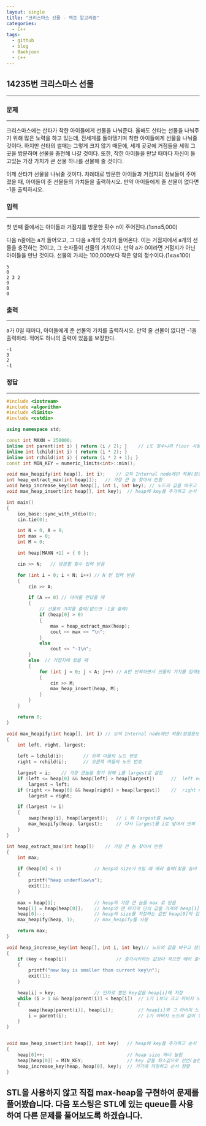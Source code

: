 ```yaml
---
layout: single
title: "크리스마스 선물 - 백준 알고리즘"
categories:
  - C++
tags:
  - github
  - blog
  - Baekjoon
  - C++
---
```

## 14235번 **크리스마스 선물**
---

### 문제
---
크리스마스에는 산타가 착한 아이들에게 선물을 나눠준다. 올해도 산타는 선물을 나눠주기 위해 많은 노력을 하고 있는데, 전세계를 돌아댕기며 착한 아이들에게 선물을 나눠줄 것이다. 하지만 산타의 썰매는 그렇게 크지 않기 때문에, 세계 곳곳에 거점들을 세워 그 곳을 방문하며 선물을 충전해 나갈 것이다. 또한, 착한 아이들을 만날 때마다 자신이 들고있는 가장 가치가 큰 선물 하나를 선물해 줄 것이다.  

이제 산타가 선물을 나눠줄 것이다. 차례대로 방문한 아이들과 거점지의 정보들이 주어졌을 때, 아이들이 준 선물들의 가치들을 출력하시오. 만약 아이들에게 줄 선물이 없다면 -1을 출력하시오.  

### 입력
---
첫 번째 줄에서는 아이들과 거점지를 방문한 횟수 n이 주어진다.(1≤n≤5,000)  

다음 n줄에는 a가 들어오고, 그 다음 a개의 숫자가 들어온다. 이는 거점지에서 a개의 선물을 충전하는 것이고, 그 숫자들이 선물의 가치이다. 만약 a가 0이라면 거점지가 아닌 아이들을 만난 것이다. 선물의 가치는 100,000보다 작은 양의 정수이다.(1≤a≤100)  
```
5
0
2 3 2
0
0
0
```

### 출력
---
a가 0일 때마다, 아이들에게 준 선물의 가치를 출력하시오. 만약 줄 선물이 없다면 -1을 출력하라. 적어도 하나의 출력이 있음을 보장한다.  
```
-1
3
2
-1
```

### 정답
---
```c++
#include <iostream>
#include <algorithm>
#include <limits>
#include <cstdio>

using namespace std;

const int MAXN = 250000;
inline int parent(int i) { return (i / 2); }	// i도 정수니까 floor 사용하지 않아도 됨
inline int lchild(int i) { return (i * 2); }
inline int rchild(int i) { return (i * 2 + 1); }
const int MIN_KEY = numeric_limits<int>::min();

void max_heapify(int heap[], int i);	// 오직 Internal node에만 적용(정렬용도)
int heap_extract_max(int heap[]);	// 가장 큰 놈 찾아서 반환
void heap_increase_key(int heap[], int i, int key); // 노드의 값을 바꾸고 정렬
void max_heap_insert(int heap[], int key);	// heap에 key를 추가하고 순서 정렬

int main()
{
	ios_base::sync_with_stdio(0);
	cin.tie(0);

	int N = 0, A = 0;
	int max = 0;
	int M = 0;

	int heap[MAXN +1] = { 0 };

	cin >> N;	// 방문할 횟수 입력 받음

	for (int i = 0; i < N; i++) // N 번 입력 받음
	{
		cin >> A;

		if (A == 0)	// 아이를 만났을 때
		{
			// 선물의 가치를 출력(없으면 -1을 출력)
			if (heap[0] > 0)
			{
				max = heap_extract_max(heap);
				cout << max << "\n";
			}
			else
				cout << "-1\n";
		}
		else  // 거점지에 왔을 때
		{
			for (int j = 0; j < A; j++)	// A번 반복하면서 선물의 가치를 입력받아 저장
			{
				cin >> M;
				max_heap_insert(heap, M);
			}
		}
	}

	return 0;
}

void max_heapify(int heap[], int i)	// 오직 Internal node에만 적용(정렬용도)
{
	int left, right, largest;

	left = lchild(i);		// 왼쪽 아들의 노드 번호
	right = rchild(i);		// 오른쪽 아들의 노드 번호

	largest = i;	// 가장 큰놈을 찾기 위해 i를 largest로 설정
	if (left <= heap[0] && heap[left] > heap[largest])		//  left node 가 존재 && left가 largest보다 클 때
		largest = left;
	if (right <= heap[0] && heap[right] > heap[largest])	//  right node 가 존재 && right가 largest보다 클 때
		largest = right;

	if (largest != i)
	{
		swap(heap[i], heap[largest]);	// i 와 largest를 swap
		max_heapify(heap, largest);		// 다시 largest를 i로 넣어서 반복
	}
}

int heap_extract_max(int heap[])	// 가장 큰 놈 찾아서 반환
{
	int max;

	if (heap[0] < 1)			// heap의 size가 0일 때 에러 출력(찾을 놈이 없음)
	{
		printf("heap underflow\n");
		exit(1);
	}

	max = heap[1];				// heap의 가장 큰 놈을 max 로 받음
	heap[1] = heap[heap[0]];	// heap의 맨 마지막 단의 값을 가져와 heap[1]에 저장
	heap[0]--;					// heap의 size를 저장하는 값인 heap[0]의 값을 하나 줄임
	max_heapify(heap, 1);		// max_heapify를 사용

	return max;
}

void heap_increase_key(int heap[], int i, int key)// 노드의 값을 바꾸고 정렬
{
	if (key < heap[i])					// 증가시키려는 값보다 작으면 에러 출력
	{
		printf("new key is smaller than current key\n");
		exit(1);
	}

	heap[i] = key;				// 인자로 받은 key값을 heap[i]에 저장
	while (i > 1 && heap[parent(i)] < heap[i])	// i가 1보다 크고 아버지 노드가 더 작을 때 실행
	{
		swap(heap[parent(i)], heap[i]);			// heap[i]와 그 아버지 노드의 값을 바꿈
		i = parent(i);							// i가 아버지 노드의 값이 됨
	}
}


void max_heap_insert(int heap[], int key)	// heap에 key를 추가하고 순서 정렬
{
	heap[0]++;								// heap size 하나 늘림
	heap[heap[0]] = MIN_KEY;				// key 값을 최소값으로 선언(늘린 곳에)
	heap_increase_key(heap, heap[0], key);	// 거기에 저장하고 순서 정렬
}

```
STL을 사용하지 않고 직접 max-heap을 구현하여 문제를 풀어봤습니다. 다음 포스팅은  STL에 있는 queue를 사용하여 다른 문제를 풀어보도록 하겠습니다.
---
